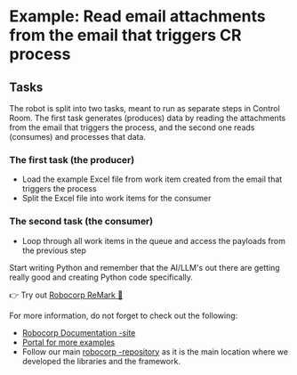 # Example: Read email attachments from the email that triggers CR process

## Tasks

The robot is split into two tasks, meant to run as separate steps in Control Room. The first task generates (produces) data by reading the attachments from the email that triggers the process, and the second one reads (consumes) and processes that data.

### The first task (the producer)

- Load the example Excel file from work item created from the email that triggers the process
- Split the Excel file into work items for the consumer

### The second task (the consumer)

- Loop through all work items in the queue and access the payloads from the previous step

Start writing Python and remember that the AI/LLM's out there are getting really good and creating Python code specifically.

👉 Try out [Robocorp ReMark 💬](https://chat.robocorp.com)

For more information, do not forget to check out the following:
- [Robocorp Documentation -site](https://robocorp.com/docs)
- [Portal for more examples](https://robocorp.com/portal)
- Follow our main [robocorp -repository](https://github.com/robocorp/robocorp) as it is the main location where we developed the libraries and the framework.